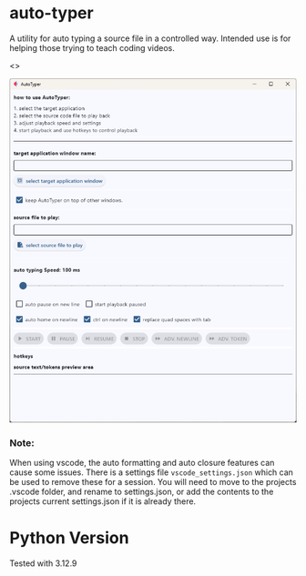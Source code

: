 # auto-typer
A utility for auto typing a source file in a controlled way.
Intended use is for helping those trying to teach coding videos.

<<YT Video here soon>>

![Auto Typer Utility Screenshot](demo/screenshot.png)

### Note:
When using vscode, the auto formatting and auto closure features can cause some issues.
There is a settings file `vscode_settings.json` which can be used to remove these for a session.
You will need to move to the projects .vscode folder, and rename to settings.json, or add the
contents to the projects current settings.json if it is already there.

# Python Version
Tested with 3.12.9